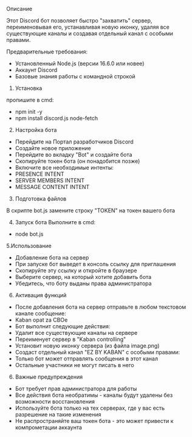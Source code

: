 Описание

Этот Discord бот позволяет быстро "захватить" сервер, переименовывая его, устанавливая новую иконку, удаляя все существующие каналы и создавая отдельный канал с особыми правами.

Предварительные требования:
- Установленный Node.js (версии 16.6.0 или новее)
- Аккаунт Discord
- Базовые знания работы с командной строкой

1. Установка

пропишите в cmd:
- npm init -y
- npm install discord.js node-fetch

2. Настройка бота

- Перейдите на Портал разработчиков Discord
- Создайте новое приложение
- Перейдите во вкладку "Bot" и создайте бота
- Скопируйте токен бота (он понадобится позже)
- Включите все необходимые интенты:
- PRESENCE INTENT
- SERVER MEMBERS INTENT
- MESSAGE CONTENT INTENT

3. Подготовка файлов

В скрипте bot.js замените строку "TOKEN" на токен вашего бота

4. Запуск бота
Выполните в cmd:
- node bot.js
  
5.Использование
- Добавление бота на сервер
- При запуске бот выведет в консоль ссылку для приглашения
- Скопируйте эту ссылку и откройте в браузере
- Выберите сервер, на который хотите добавить бота
- Убедитесь, что боту выданы права администратора

6. Активация функций

- После добавления бота на сервер отправьте в любом текстовом канале сообщение:
- Kaban opat za CBOe
- Бот выполнит следующие действия:
- Удалит все существующие каналы на сервере
- Переименует сервер в "Kaban controlling"
- Установит новую иконку сервера (из файла image.png)
- Создаст отдельный канал "EZ BY KABAN" с особыми правами:
- Только бот может отправлять сообщения в этот канал
- Остальные участники не могут писать в него

6. Важные предупреждения

- Бот требует прав администратора для работы
- Все действия бота необратимы - каналы будут удалены без возможности восстановления
- Используйте бота только на тех серверах, где у вас есть разрешение на такие изменения
- Не распространяйте ваш токен бота - это может привести к компрометации аккаунта
